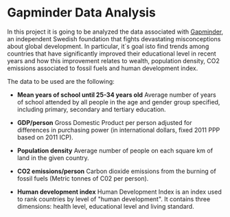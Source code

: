 # Gapminder Data Analysis

In this project it is going to be analyzed the data associated with [Gapminder](https://www.gapminder.org/), an independent Swedish foundation that fights devastating misconceptions about global development. In particular, it´s goal isto find trends among countries that have significantly improved their educational level in recent years and how this improvement relates to wealth, population density, CO2 emissions associated to fossil fuels and human development index.

The data to be used are the following:

- **Mean years of school until 25-34 years old**
Average number of years of school attended by all people in the age and gender group specified, including primary, secondary and tertiary education.

- **GDP/person**
Gross Domestic Product per person adjusted for differences in purchasing power (in international dollars, fixed 2011 PPP based on 2011 ICP).

- **Population density**
Average number of people on each square km of land in the given country.

- **CO2 emissions/person**
Carbon dioxide emissions from the burning of fossil fuels (Metric tonnes of C02 per person).

- **Human development index**
Human Development Index is an index used to rank countries by level of "human development". It contains three dimensions: health level, educational level and living standard.
